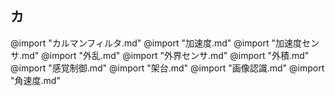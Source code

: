 ## カ

@import "カルマンフィルタ.md"
@import "加速度.md"
@import "加速度センサ.md"
@import "外乱.md"
@import "外界センサ.md"
@import "外積.md"
@import "感覚制御.md"
@import "架台.md"
@import "画像認識.md"
@import "角速度.md"
